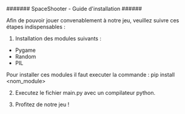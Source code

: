 ####### SpaceShooter - Guide d'installation ######

Afin de pouvoir jouer convenablement à notre jeu, veuillez suivre ces étapes indispensables :


1) Installation des modules suivants : 

- Pygame
- Random
- PIL

Pour installer ces modules il faut executer la commande : pip install <nom_module>


2) Executez le fichier main.py avec un compilateur python.

3) Profitez de notre jeu ! 
